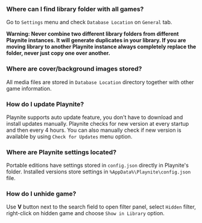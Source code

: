### Where can I find library folder with all games?

Go to `Settings` menu and check `Database Location` on `General` tab.

**Warning: Never combine two different library folders from different Playnite instances. It will generate duplicates in your library. If you are moving library to another Playnite instance always completely replace the folder, never just copy one over another.**

### Where are cover/background images stored?

All media files are stored in `Database Location` directory together with other game information.

### How do I update Playnite?

Playnite supports auto update feature, you don't have to download and install updates manually. Playnite checks for new version at every startup and then every 4 hours. You can also manually check if new version is available by using `Check for Updates` menu option.

### Where are Playnite settings located?

Portable editions have settings stored in `config.json` directly in Playnite's folder. Installed versions store settings in `%AppData%\Playnite\config.json` file.

### How do I unhide game?

Use **V** button next to the search field to open filter panel, select `Hidden` filter, right-click on hidden game and choose `Show in Library` option.
